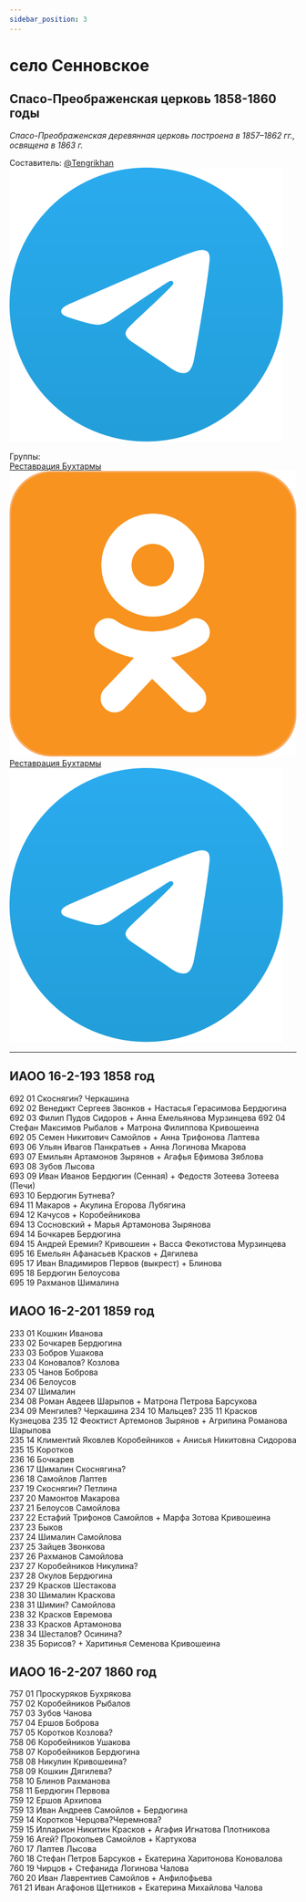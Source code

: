 ```yaml
---
sidebar_position: 3
---
```


# село Сенновское
## Спасо-Преображенская церковь 1858-1860 годы

*Спасо-Преображенская деревянная церковь построена в 1857–1862 гг., освящена в 1863 г.*

Составитель: 
<span class="icon-md">[@Tengrikhan ![Изображение](/img/telegram-logo.svg)](https://t.me/Tengrikhan) </span> 

Группы:  
<span class="icon-md">[Реставрация Бухтармы ![Изображение](/img/odnoklassniki.svg)](https://ok.ru/group/70000005578090) </span>  
<span class="icon-md">[Реставрация Бухтармы ![Изображение](/img/telegram-logo.svg)](https://t.me/+eTaUOpb54BY2YWU6)</span>

---
## ИАОО 16-2-193 1858 год
692 01 Скоснягин? Черкашина  
692 02 Венедикт Сергеев Звонков + Настасья Герасимова Бердюгина  
692 03 Филип Пудов Сидоров + Анна Емельянова Мурзинцева 
692 04 Стефан Максимов Рыбалов + Матрона Филиппова Кривошеина  
692 05 Семен Никитович Самойлов + Анна Трифонова Лаптева   
693 06 Ульян Ивагов Панкратьев + Анна Логинова Мкарова   
693 07 Емильян Артамонов Зырянов + Агафья Ефимова Зяблова  
693 08 Зубов Лысова  
693 09 Иван Иванов Бердюгин (Сенная) + Федостя Зотеева Зотеева (Печи)  
693 10 Бердюгин Бутнева?  
694 11 Макаров + Акулина Егорова Лубягина  
694 12 Качусов + Коробейникова  
694 13 Сосновский + Марья Артамонова Зырянова  
694 14 Бочкарев Бердюгина   
694 15 Андрей Еремин? Кривошеин + Васса Фекотистова Мурзинцева   
695 16 Емельян Афанасьев Красков + Дягилева  
695 17 Иван Владимиров Первов (выкрест) + Блинова  
695 18 Бердюгин Белоусова  
695 19 Рахманов Шималина  

## ИАОО 16-2-201 1859 год 
233 01 Кошкин Иванова  
233 02 Бочкарев Бердюгина   
233 03 Бобров Ушакова  
233 04 Коновалов? Козлова  
233 05 Чанов Боброва  
234 06 Белоусов   
234 07 Шималин   
234 08 Роман Авдеев Шарыпов + Матрона Петрова Барсукова  
234 09 Менгилев? Черкашина
234 10 Мальцев? 
235 11 Красков Кузнецова
235 12 Феоктист Артемонов Зырянов + Агрипина Романова Шарыпова  
235 14 Климентий Яковлев Коробейников + Анисья Никитовна Сидорова  
235 15 Коротков   
236 16 Бочкарев   
236 17 Шималин Скоснягина?  
236 18 Самойлов Лаптев  
237 19 Скоснягин? Петлина  
237 20 Мамонтов Макарова  
237 21 Белоусов Самойлова  
237 22 Естафий Трифонов Самойлов + Марфа Зотова Кривошеина  
237 23 Быков   
237 24 Шималин Самойлова  
237 25 Зайцев Звонкова  
237 26 Рахманов Самойлова   
237 27 Коробейников Никулина?  
237 28 Окулов Бердюгина  
237 29 Красков Шестакова  
238 30 Шималин Краскова  
238 31 Шимин? Самойлова  
238 32 Красков Евремова   
238 33 Красков Артамонова  
238 34 Шесталов? Осинина?  
238 35 Борисов? + Харитинья Семенова Кривошеина  

## ИАОО 16-2-207 1860 год
757 01 Проскуряков Бухрякова  
757 02 Коробейников Рыбалов   
757 03 Зубов Чанова  
757 04 Ершов Боброва  
757 05 Коротков Козлова?  
758 06 Коробейников Ушакова  
758 07 Коробейников Бердюгина  
758 08 Никулин Кривошеина?  
758 09 Кошкин Дягилева?  
758 10 Блинов Рахманова   
758 11 Бердюгин Первова  
759 12 Ершов Архипова  
759 13 Иван Андреев Самойлов + Бердюгина   
759 14 Коротков Черцова?Черемнова?  
759 15 Илларион Никитин Красков + Агафия Игнатова Плотникова   
759 16 Агей? Прокопьев Самойлов + Картукова  
760 17 Лаптев Лысова  
760 18 Стефан Петров Барсуков + Екатерина Харитонова Коновалова  
760 19 Чирцов + Стефанида Логинова Чалова  
760 20 Иван Лаврентиев Самойлов + Анфилофьева  
761 21 Иван Агафонов Щетников + Екатерина Михайлова Чалова   
